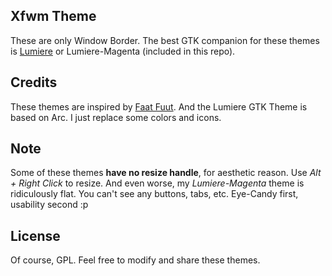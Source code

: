 ## Xfwm Theme
These are only Window Border. The best GTK companion for these themes is [Lumiere](https://github.com/addy-dclxvi/Openbox-Theme-Collections) or Lumiere-Magenta (included in this repo).

## Credits
These themes are inspired by [Faat Fuut](https://www.facebook.com/faat.fuut). And the Lumiere GTK Theme is based on Arc. I just replace some colors and icons.

## Note
Some of these themes **have no resize handle**, for aesthetic reason. Use *Alt + Right Click* to resize. And even worse, my *Lumiere-Magenta* theme is ridiculously flat. You can't see any buttons, tabs, etc. Eye-Candy first, usability second :p

## License
Of course, GPL. Feel free to modify and share these themes.
